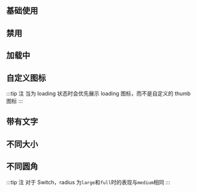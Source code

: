 ## 基础使用

<l-switch checked />

## 禁用

<l-switch disabled checked />
<l-switch disabled />

## 加载中

<l-switch loading checked />
<l-switch loading />

## 自定义图标

<l-switch>
  <l-icon slot="thumb" name="x" />
</l-switch>

:::tip 注
当为 loading 状态时会优先展示 loading 图标，而不是自定义的 thumb 图标
:::

## 带有文字

<l-switch falseText="false" trueText="true" />

## 不同大小

<div class="container align-end">
  <l-switch size="1" />
  <l-switch size="2" />
  <l-switch size="3" />
</div>

## 不同圆角

<div class="container">
  <l-switch radius="none" />
  <l-switch radius="small" />
  <l-switch radius="medium" />
</div>

:::tip 注
对于 Switch，radius 为`large`和`full`时的表现与`medium`相同
:::
